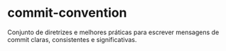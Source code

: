 # commit-convention
Conjunto de diretrizes e melhores práticas para escrever mensagens de commit claras, consistentes e significativas.
